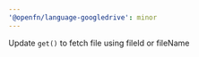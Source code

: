 ```yaml
---
'@openfn/language-googledrive': minor
---
```


Update `get()` to fetch file using fileId or fileName
